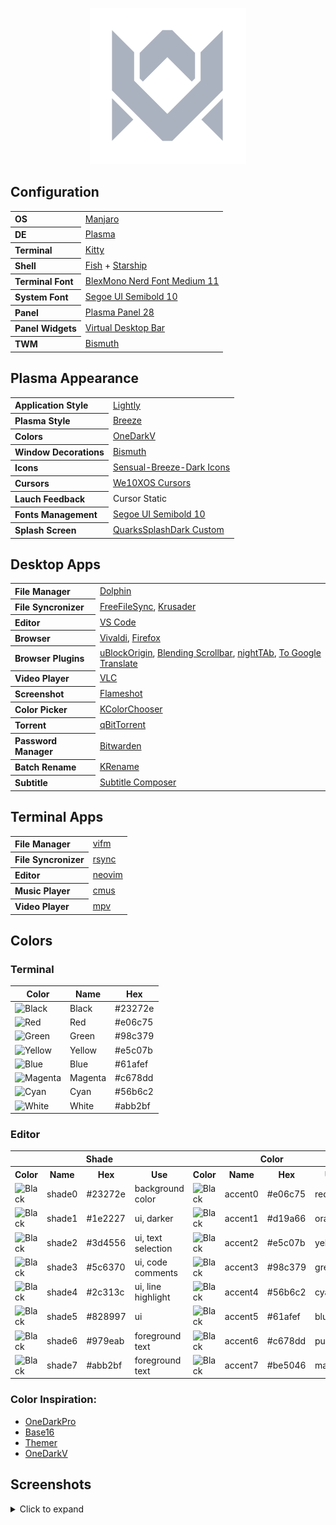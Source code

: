 <p align="center">
  <img width="250" src="images/logos/vitormelo.png" alt="Vitor Melo logo">
</p>

## Configuration

<table>
  <tr>
    <th align="left">OS</th>
    <td><a href="https://manjaro.org/downloads/official/kde">Manjaro</a></td>
  </tr>
  <tr>
    <th align="left">DE</th>
    <td><a href="https://kde.org/pt-br/plasma-desktop">Plasma</a></td>
  </tr>
  <tr>
    <th align="left">Terminal</th>
    <td><a href="https://sw.kovidgoyal.net/kitty">Kitty</a></td>
  </tr>
  <tr>
    <th align="left">Shell</th>
    <td><a href="https://fishshell.com">Fish</a> + <a href="https://starship.rs">Starship</a></td>
  </tr>
  <tr>
    <th align="left">Terminal Font</th>
    <td><a href="https://github.com/IBM/plex">BlexMono Nerd Font Medium 11</a></td>
  </tr>
  <tr>
    <th align="left">System Font</th>
    <td><a href="https://docs.microsoft.com/pt-br/typography/font-list/segoe-ui">Segoe UI Semibold 10</a></td>
  </tr>
  <tr>
    <th align="left">Panel</th>
    <td><a href="https://userbase.kde.org/Plasma/Panels">Plasma Panel 28</a></td>
  </tr>
  <tr>
    <th align="left">Panel Widgets</th>
    <td><a href="https://github.com/wsdfhjxc/virtual-desktop-bar">Virtual Desktop Bar</a></td>
  </tr>
  <tr>
    <th align="left">TWM</th>
    <td><a href="https://github.com/Bismuth-Forge/bismuth">Bismuth</a></td>
  </tr>
</table>

## Plasma Appearance

<table>
  <tr>
    <th align="left">Application Style</th>
    <td><a href="https://github.com/Luwx/Lightly">Lightly</a></td>
  </tr>
  <tr>
    <th align="left">Plasma Style</th>
    <td><a href="https://archlinux.org/packages/extra/x86_64/breeze">Breeze</a></td>
  </tr>
  <tr>
    <th align="left">Colors</th>
    <td><a href="config/kde/kde.colors">OneDarkV</a></td>
  </tr>
  <tr>
    <th align="left">Window Decorations</th>
    <td><a href="https://github.com/Bismuth-Forge/bismuth">Bismuth</a></td>
  </tr>
  <tr>
    <th align="left">Icons</th>
    <td><a href="https://store.kde.org/p/1373825">Sensual-Breeze-Dark Icons</a></td>
  </tr>
  <tr>
    <th align="left">Cursors</th>
    <td><a href="https://store.kde.org/p/1381208">We10XOS Cursors</a></td>
  </tr>
  <tr>
    <th align="left">Lauch Feedback</th>
    <td>Cursor Static</td>
  </tr>
  <tr>
    <th align="left">Fonts Management</th>
    <td><a href="https://docs.microsoft.com/pt-br/typography/font-list/segoe-ui">Segoe UI Semibold 10</a></td>
  </tr>
  <tr>
    <th align="left">Splash Screen</th>
    <td><a href="config/kde/splash-screen/onedarkv">QuarksSplashDark Custom</a></td>
  </tr>
</table>

## Desktop Apps

<table>
  <tr>
    <th align="left">File Manager</th>
    <td><a href="https://apps.kde.org/dolphin">Dolphin</a></td>
  </tr>
  <tr>
    <th align="left">File Syncronizer</th>
    <td>
      <a href="https://freefilesync.org">FreeFileSync</a>,
      <a href="https://krusader.org">Krusader</a>
    </td>
  </tr>
  <tr>
    <th align="left">Editor</th>
    <td><a href="https://code.visualstudio.com">VS Code</a></td>
  </tr>
  <tr>
    <th align="left">Browser</th>
    <td>
      <a href="https://vivaldi.com/pt-br">Vivaldi</a>,
      <a href="https://www.mozilla.org">Firefox</a>
    </td>
  </tr>
  <tr>
    <th align="left">Browser Plugins</th>
    <td>
      <a href="https://chrome.google.com/webstore/detail/ublock-origin/cjpalhdlnbpafiamejdnhcphjbkeiagm">uBlockOrigin</a>,
      <a href="https://chrome.google.com/webstore/detail/blending-scrollbar/ajjnokaolfbjimgelmdmdlijoclmjnag">Blending Scrollbar</a>,
      <a href="https://github.com/zombieFox/nightTab">nightTAb</a>,
      <a href="https://github.com/itsecurityco/to-google-translate">To Google Translate</a>
    </td>
  </tr>
  <tr>
    <th align="left">Video Player</th>
    <td><a href="https://www.videolan.org/vlc">VLC</a></td>
  </tr>
  <tr>
    <th align="left">Screenshot</th>
    <td><a href="https://flameshot.org">Flameshot</a></td>
  </tr>
  <tr>
    <th align="left">Color Picker</th>
    <td><a href="https://apps.kde.org/kcolorchooser">KColorChooser</a></td>
  </tr>
  <tr>
    <th align="left">Torrent</th>
    <td><a href="https://www.qbittorrent.org">qBitTorrent</a></td>
  </tr>
  <tr>
    <th align="left">Password Manager</th>
    <td><a href="https://bitwarden.com">Bitwarden</a></td>
  </tr>
  <tr>
    <th align="left">Batch Rename</th>
    <td><a href="https://apps.kde.org/krename">KRename</a></td>
  </tr>
  <tr>
    <th align="left">Subtitle</th>
    <td><a href="https://subtitlecomposer.kde.org">Subtitle Composer</a></td>
  </tr>
</table>

## Terminal Apps

<table>
  <tr>
    <th align="left">File Manager</th>
    <td><a href="https://vifm.info">vifm</a></td>
  </tr>
  <tr>
    <th align="left">File Syncronizer</th>
    <td><a href="https://github.com/WayneD/rsync">rsync</a></dd>
  </tr>
  <tr>
    <th align="left">Editor</th>
    <td><a href="https://neovim.io">neovim</a></td>
  </tr>
  <tr>
    <th align="left">Music Player</th>
    <td><a href="https://cmus.github.io">cmus</a></td>
  </tr>
  <tr>
    <th align="left">Video Player</th>
    <td><a href="https://mpv.io">mpv</a></td>
  </tr>
</table>

## Colors

### Terminal

<table>
  <thead>
    <tr>
      <th>Color</th>
      <th>Name</th>
      <th>Hex</th>
    </tr>
  </thead>
  <tbody>
    <tr>
      <td><img src="https://shields.io/badge/-23272e?&style=for-the-badge" alt="Black"></td>
      <td>Black</td>
      <td>#23272e</td>
    </tr>
    <tr>
      <td><img src="https://shields.io/badge/-e06c75?&style=for-the-badge" alt="Red"></td>
      <td>Red</td>
      <td>#e06c75</td>
    </tr>
    <tr>
      <td><img src="https://shields.io/badge/-98c379?&style=for-the-badge" alt="Green"></td>
      <td>Green</td>
      <td>#98c379</td>
    </tr>
    <tr>
      <td><img src="https://shields.io/badge/-e5c07b?&style=for-the-badge" alt="Yellow"></td>
      <td>Yellow</td>
      <td>#e5c07b</td>
    </tr>
    <tr>
      <td><img src="https://shields.io/badge/-61afef?&style=for-the-badge" alt="Blue"></td>
      <td>Blue</td>
      <td>#61afef</td>
    </tr>
    <tr>
      <td><img src="https://shields.io/badge/-c678dd?&style=for-the-badge" alt="Magenta"></td>
      <td>Magenta</td>
      <td>#c678dd</td>
    </tr>
    <tr>
      <td><img src="https://shields.io/badge/-56b6c2?&style=for-the-badge" alt="Cyan"></td>
      <td>Cyan</td>
      <td>#56b6c2</td>
    </tr>
    <tr>
      <td><img src="https://shields.io/badge/-abb2bf?&style=for-the-badge" alt="White"></td>
      <td>White</td>
      <td>#abb2bf</td>
    </tr>
  <tbody>
</table>

### Editor

<table>
  <tr>
    <th colspan="4">Shade</th>
    <th colspan="4">Color</th>
  </tr>
  <tr>
    <th>Color</th>
    <th>Name</th>
    <th>Hex</th>
    <th>Use</th>
    <th>Color</th>
    <th>Name</th>
    <th>Hex</th>
    <th>Use</th>
  </tr>
  <tr>
    <td><img src="https://shields.io/badge/-23272e?&style=for-the-badge" alt="Black"></td>
    <td>shade0</td>
    <td>#23272e</td>
    <td>background color</td>
    <td><img src="https://shields.io/badge/-e06c75?&style=for-the-badge" alt="Black"></td>
    <td>accent0</td>
    <td>#e06c75</td>
    <td>red</td>
  </tr>
  <tr>
    <td><img src="https://shields.io/badge/-1e2227?&style=for-the-badge" alt="Black"></td>
    <td>shade1</td>
    <td>#1e2227</td>
    <td>ui, darker</td>
    <td><img src="https://shields.io/badge/-d19a66?&style=for-the-badge" alt="Black"></td>
    <td>accent1</td>
    <td>#d19a66</td>
    <td>orange</td>
  </tr>
  <tr>
    <td><img src="https://shields.io/badge/-3d4556?&style=for-the-badge" alt="Black"></td>
    <td>shade2</td>
    <td>#3d4556</td>
    <td>ui, text selection</td>
    <td><img src="https://shields.io/badge/-e5c07b?&style=for-the-badge" alt="Black"></td>
    <td>accent2</td>
    <td>#e5c07b</td>
    <td>yellow</td>
  </tr>
  <tr>
    <td><img src="https://shields.io/badge/-5c6370?&style=for-the-badge" alt="Black"></td>
    <td>shade3</td>
    <td>#5c6370</td>
    <td>ui, code comments</td>
    <td><img src="https://shields.io/badge/-98c379?&style=for-the-badge" alt="Black"></td>
    <td>accent3</td>
    <td>#98c379</td>
    <td>green</td>
  </tr>
  <tr>
    <td><img src="https://shields.io/badge/-2c313c?&style=for-the-badge" alt="Black"></td>
    <td>shade4</td>
    <td>#2c313c</td>
    <td>ui, line highlight</td>
    <td><img src="https://shields.io/badge/-56b6c2?&style=for-the-badge" alt="Black"></td>
    <td>accent4</td>
    <td>#56b6c2</td>
    <td>cyan</td>
  </tr>
  <tr>
    <td><img src="https://shields.io/badge/-828997?&style=for-the-badge" alt="Black"></td>
    <td>shade5</td>
    <td>#828997</td>
    <td>ui</td>
    <td><img src="https://shields.io/badge/-61afef?&style=for-the-badge" alt="Black"></td>
    <td>accent5</td>
    <td>#61afef</td>
    <td>blue</td>
  </tr>
  <tr>
    <td><img src="https://shields.io/badge/-979eab?&style=for-the-badge" alt="Black"></td>
    <td>shade6</td>
    <td>#979eab</td>
    <td>foreground text</td>
    <td><img src="https://shields.io/badge/-c678dd?&style=for-the-badge" alt="Black"></td>
    <td>accent6</td>
    <td>#c678dd</td>
    <td>purple</td>
  </tr>
  <tr>
    <td><img src="https://shields.io/badge/-abb2bf?&style=for-the-badge" alt="Black"></td>
    <td>shade7</td>
    <td>#abb2bf</td>
    <td>foreground text</td>
    <td><img src="https://shields.io/badge/-be5046?&style=for-the-badge" alt="Black"></td>
    <td>accent7</td>
    <td>#be5046</td>
    <td>magenta</td>
  </tr>
</table>

### Color Inspiration:
- [OneDarkPro](https://github.com/Binaryify/OneDark-Pro)
- [Base16](https://github.com/LalitMaganti/base16-onedark-scheme)
- [Themer](https://themer.dev/?colors.dark.accent0=%23e06c75&colors.dark.accent1=%23d19a66&colors.dark.accent2=%23e5c07b&colors.dark.accent3=%2398c379&colors.dark.accent4=%2356b6c2&colors.dark.accent5=%2361afef&colors.dark.accent6=%23c678dd&colors.dark.accent7=%23be5046&colors.dark.shade0=%23282c34&colors.dark.shade1=%23393e48&colors.dark.shade2=%234b515c&colors.dark.shade3=%235c6370&colors.dark.shade4=%23636d83&colors.dark.shade5=%23828997&colors.dark.shade6=%23979eab&colors.dark.shade7=%23abb2bf&colors.light.accent0=%23e45649&colors.light.accent1=%23986801&colors.light.accent2=%23c18401&colors.light.accent3=%2350a14f&colors.light.accent4=%230184bc&colors.light.accent5=%234078f2&colors.light.accent6=%23a626a4&colors.light.accent7=%23ca1243&colors.light.shade0=%23fafafa&colors.light.shade1=%23CDCED1&colors.light.shade2=%23a0a1a7&colors.light.shade3=%239d9d9f&colors.light.shade4=%2383858B&colors.light.shade5=%23696c77&colors.light.shade6=%2351535D&colors.light.shade7=%23383a42&activeColorSet=dark&calculateIntermediaryShades.dark=false&calculateIntermediaryShades.light=false)
- [OneDarkV](https://themer.dev/?colors.dark.accent0=%23e06c75&colors.dark.accent1=%23d19a66&colors.dark.accent2=%23e5c07b&colors.dark.accent3=%2398c379&colors.dark.accent4=%2356b6c2&colors.dark.accent5=%2361afef&colors.dark.accent6=%23c678dd&colors.dark.accent7=%23be5046&colors.dark.shade0=%23282c34&colors.dark.shade1=%231e2227&colors.dark.shade2=%233d4556&colors.dark.shade3=%235c6370&colors.dark.shade4=%232c313c&colors.dark.shade5=%23828997&colors.dark.shade6=%23979eab&colors.dark.shade7=%23abb2bf&colors.light.accent0=%23e45649&colors.light.accent1=%23986801&colors.light.accent2=%23c18401&colors.light.accent3=%2350a14f&colors.light.accent4=%230184bc&colors.light.accent5=%234078f2&colors.light.accent6=%23a626a4&colors.light.accent7=%23ca1243&colors.light.shade0=%23fafafa&colors.light.shade1=%23CDCED1&colors.light.shade2=%23a0a1a7&colors.light.shade3=%239d9d9f&colors.light.shade4=%2383858B&colors.light.shade5=%23696c77&colors.light.shade6=%2351535D&colors.light.shade7=%23383a42&activeColorSet=dark&calculateIntermediaryShades.dark=false&calculateIntermediaryShades.light=false)

## Screenshots
<details>
  <summary>Click to expand</summary>
  <img src="images/screenshots/desktop.png" alt="Dolphin">
</details>

